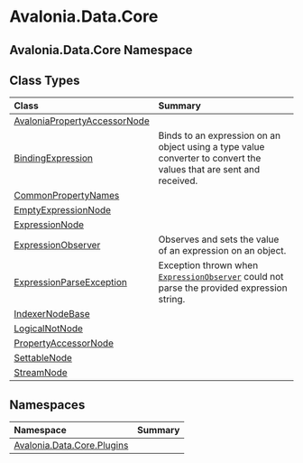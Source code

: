# Avalonia.Data.Core

## Avalonia.Data.Core Namespace

## Class Types <a id="ClassTypes"></a>

| Class | Summary |
| :--- | :--- |
| [AvaloniaPropertyAccessorNode](http://reference.avaloniaui.net/api/Avalonia.Data.Core/AvaloniaPropertyAccessorNode) |  |
| [BindingExpression](http://reference.avaloniaui.net/api/Avalonia.Data.Core/BindingExpression) |  Binds to an expression on an object using a type value converter to convert the values that are sent and received. |
| [CommonPropertyNames](http://reference.avaloniaui.net/api/Avalonia.Data.Core/CommonPropertyNames) |  |
| [EmptyExpressionNode](http://reference.avaloniaui.net/api/Avalonia.Data.Core/EmptyExpressionNode) |  |
| [ExpressionNode](http://reference.avaloniaui.net/api/Avalonia.Data.Core/ExpressionNode) |  |
| [ExpressionObserver](http://reference.avaloniaui.net/api/Avalonia.Data.Core/ExpressionObserver) |  Observes and sets the value of an expression on an object. |
| [ExpressionParseException](http://reference.avaloniaui.net/api/Avalonia.Data.Core/ExpressionParseException) |  Exception thrown when [`ExpressionObserver`](http://reference.avaloniaui.net/api/Avalonia.Data.Core/ExpressionObserver) could not parse the provided expression string. |
| [IndexerNodeBase](http://reference.avaloniaui.net/api/Avalonia.Data.Core/IndexerNodeBase) |  |
| [LogicalNotNode](http://reference.avaloniaui.net/api/Avalonia.Data.Core/LogicalNotNode) |  |
| [PropertyAccessorNode](http://reference.avaloniaui.net/api/Avalonia.Data.Core/PropertyAccessorNode) |  |
| [SettableNode](http://reference.avaloniaui.net/api/Avalonia.Data.Core/SettableNode) |  |
| [StreamNode](http://reference.avaloniaui.net/api/Avalonia.Data.Core/StreamNode) |  |

## Namespaces <a id="Namespaces"></a>

| Namespace | Summary |
| :--- | :--- |
| [Avalonia.Data.Core.Plugins](avalonia-ui-framework-26.md) |  |

